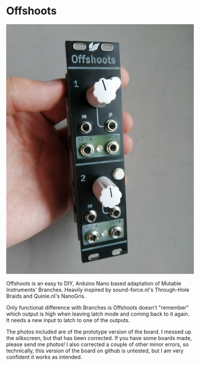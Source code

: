 # Offshoots
![offshoots](https://raw.githubusercontent.com/MiguelDeTrool/Offshoots/main/photos/1%20front.jpg)

Offshoots is an easy to DIY, Arduino Nano based adaptation of
Mutable Instruments' Branches. Heavily inspired by sound-force.nl's Through-Hole Braids and Quinie.nl's NanoGris.

Only functional difference with Branches is Offshoots doesn't "remember" which output is high when leaving latch mode and coming back to it again. It needs a new input to latch to one of the outputs.

The photos included are of the prototype version of the board. I messed up the silkscreen, but that has been corrected. If you have some boards made, please send me photos! I also corrected a couple of other minor errors, so technically, this version of the board on github is untested, but I am very confident it works as intended.
